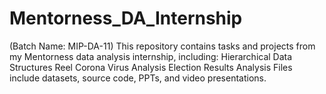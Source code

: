 # Mentorness_DA_Internship
(Batch Name: MIP-DA-11) This repository contains tasks and projects from my Mentorness data analysis internship, including:  Hierarchical Data Structures Reel Corona Virus Analysis Election Results Analysis Files include datasets, source code, PPTs, and video presentations.
